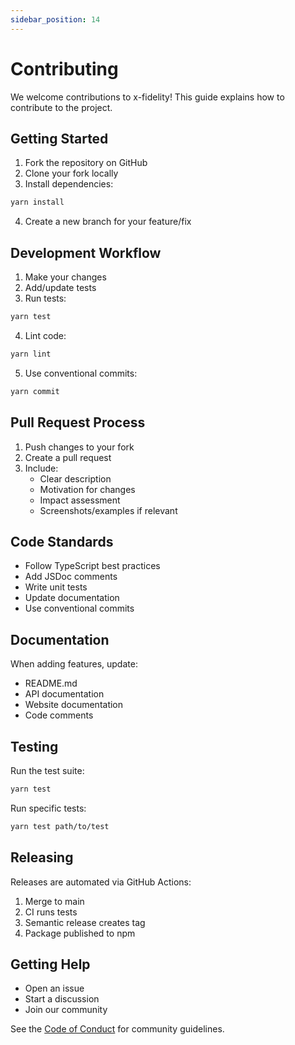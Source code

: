 ```yaml
---
sidebar_position: 14
---
```


# Contributing

We welcome contributions to x-fidelity! This guide explains how to contribute to the project.

## Getting Started

1. Fork the repository on GitHub
2. Clone your fork locally
3. Install dependencies:
```bash
yarn install
```
4. Create a new branch for your feature/fix

## Development Workflow

1. Make your changes
2. Add/update tests
3. Run tests:
```bash
yarn test
```
4. Lint code:
```bash
yarn lint
```
5. Use conventional commits:
```bash
yarn commit
```

## Pull Request Process

1. Push changes to your fork
2. Create a pull request
3. Include:
   - Clear description
   - Motivation for changes
   - Impact assessment
   - Screenshots/examples if relevant

## Code Standards

- Follow TypeScript best practices
- Add JSDoc comments
- Write unit tests
- Update documentation
- Use conventional commits

## Documentation

When adding features, update:
- README.md
- API documentation
- Website documentation
- Code comments

## Testing

Run the test suite:
```bash
yarn test
```

Run specific tests:
```bash
yarn test path/to/test
```

## Releasing

Releases are automated via GitHub Actions:
1. Merge to main
2. CI runs tests
3. Semantic release creates tag
4. Package published to npm

## Getting Help

- Open an issue
- Start a discussion
- Join our community

See the [Code of Conduct](/CODE_OF_CONDUCT) for community guidelines.
